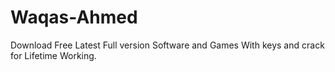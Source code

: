 # Waqas-Ahmed
Download Free Latest Full version Software and Games With keys and crack for Lifetime Working.
